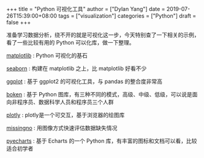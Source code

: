 +++
title = "Python 可视化工具"
author = ["Dylan Yang"]
date = 2019-07-26T15:39:00+08:00
tags = ["visualization"]
categories = ["Python"]
draft = false
+++

准备学习数据分析，绕不开的就是可视化这一步，今天特别查了一下相关的示例，看了一些比较有用的 Python 可以化库，做一下整理。

[matplotlib](https://matplotlib.org/)
: Python 可视化的基石

[seaborn](https://seaborn.pydata.org/)
: 构建在 matplotlib 之上，比 matplotlib 好看不少


[ggplot](http://ggplot.yhathq.com/)
: 基于 ggplot2 的可视化工具，与 pandas 的整合度非常高

[boken](https://bokeh.pydata.org/en/latest/)
: 基于 Python 图库，有三种不同的模式，高级、中级、低级，可以说是面向非程序员、数据科学人员和程序员三个人群

[plotly](https://plot.ly/python/)
: plotly是一个可交互，基于浏览器的绘图库

[missingno](https://github.com/ResidentMario/missingno)
: 用图像方式快速评估数据缺失情况

[pyecharts](https://pyecharts.org/)
: 基于 Echarts 的一个 Python
    库，有丰富的图标和文档可以看，比较适合初学者
